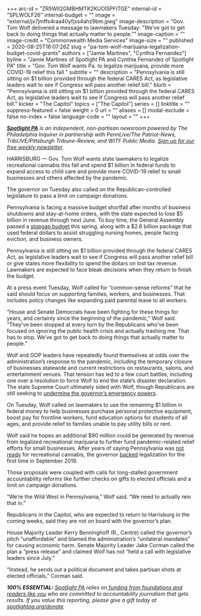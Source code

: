+++
arc-id = "ZR5WII2GMBHMTK2KUOI5PFITGE"
internal-id = "SPLWOLF26"
internal-budget = ""
image = "external/jx7jmffs4raa40yfjxs4ahz9bm.jpeg"
image-description = "Gov. Tom Wolf delivered a message to lawmakers Tuesday: \"We’ve got to get back to doing things that actually matter to people.”"
image-caption = ""
image-credit = "Commonwealth Media Services"
image-size = ""
published = 2020-08-25T16:07:26Z
slug = "pa-tom-wolf-marijuana-legalization-budget-covid-grants"
authors = ["Jamie Martines", "Cynthia Fernandez"]
byline = "Jamie Martines of Spotlight PA and Cynthia Fernandez of Spotlight PA"
title = "Gov. Tom Wolf wants Pa. to legalize marijuana, provide more COVID-19 relief this fall  "
subtitle = ""
description = "Pennsylvania is still sitting on $1 billion provided through the federal CARES Act, as legislative leaders wait to see if Congress will pass another relief bill."
blurb = "Pennsylvania is still sitting on $1 billion provided through the federal CARES Act, as legislative leaders wait to see if Congress will pass another relief bill."
kicker = "The Capitol"
topics = ["The Capitol"]
series = []
linktitle = ""
suppress-featured = false
weight = 0
url = ""
aliases = []
modal-exclude = false
no-index = false
language-code = ""
layout = ""
+++

<a href="https://www.spotlightpa.org/"><i><b>Spotlight PA</b></i></a><i> is an independent, non-partisan newsroom powered by The Philadelphia Inquirer in partnership with PennLive/The Patriot-News, TribLIVE/Pittsburgh Tribune-Review, and WITF Public Media. </i><a href="https://www.spotlightpa.org/newsletters"><i>Sign up for our free weekly newsletter</i></a><i>.</i>

HARRISBURG — Gov. Tom Wolf wants state lawmakers to legalize recreational cannabis this fall and spend $1 billion in federal funds to expand access to child care and provide more COVID-19 relief to small businesses and others affected by the pandemic.

The governor on Tuesday also called on the Republican-controlled legislature to pass a limit on campaign donations.

Pennsylvania is facing a massive budget shortfall after months of business shutdowns and stay-at-home orders, with the state expected to lose $5 billion in revenue through next June. To buy time, the General Assembly passed a <a href="https://www.spotlightpa.org/news/2020/05/pennsylvania-short-term-budget-passes-wolf/">stopgap budget</a> this spring, along with a $2.6 billion package that used federal dollars to assist struggling nursing homes, people facing eviction, and business owners.

Pennsylvania is still sitting on $1 billion provided through the federal CARES Act, as legislative leaders wait to see if Congress will pass another relief bill or give states more flexibility to spend the dollars on lost tax revenue. Lawmakers are expected to face bleak decisions when they return to finish the budget.

<script src="https://www.spotlightpa.org/embed.js" async></script><div data-spl-embed-version="1" data-spl-src="https://www.spotlightpa.org/embeds/newsletter-covid/"></div>

At a press event Tuesday, Wolf called for “common-sense reforms” that he said should focus on supporting families, workers, and businesses. That includes policy changes like expanding paid parental leave to all workers.

“House and Senate Democrats have been fighting for these things for years, and certainly since the beginning of the pandemic,” Wolf said. “They’ve been stopped at every turn by the Republicans who’ve been focused on ignoring the public health crisis and actually trashing me. That has to stop. We’ve got to get back to doing things that actually matter to people.”

Wolf and GOP leaders have repeatedly found themselves at odds over the administration’s response to the pandemic, including the temporary closure of businesses statewide and current restrictions on restaurants, salons, and entertainment venues. That tension has led to a few court battles, including one over a resolution to force Wolf to end the state’s disaster declaration. The state Supreme Court ultimately sided with Wolf, though Republicans are still seeking to <a href="https://www.spotlightpa.org/news/2020/08/pa-tom-wolf-coronavirus-emergency-powers-veto-override/" target=_blank>undermine the governor’s emergency powers</a>.

On Tuesday, Wolf called on lawmakers to use the remaining $1 billion in federal money to help businesses purchase personal protective equipment, boost pay for frontline workers, fund education options for students of all ages, and provide relief to families unable to pay utility bills or rent.

Wolf said he hopes an additional $90 million could be generated by revenue from legalized recreational marijuana to further fund pandemic-related relief efforts for small businesses. After years of saying Pennsylvania was <a href="https://billypenn.com/2018/08/09/gov-wolf-says-pennsylvanias-not-ready-for-legal-pot-other-elected-officials-disagree/" target=_blank>not ready</a> for recreational cannabis, the governor <a href="https://www.inquirer.com/news/pennsylvania/pennsylvania-legalize-marijuana-governor-tom-wolf-20190925.html" target=_blank>backed</a> legalization for the first time in September 2019.

<script src="https://www.spotlightpa.org/embed.js" async></script><div data-spl-embed-version="1" data-spl-src="https://www.spotlightpa.org/embeds/donate/"></div>

Those proposals were coupled with calls for long-stalled government accountability reforms like further checks on gifts to elected officials and a limit on campaign donations.

“We’re the Wild West in Pennsylvania,” Wolf said. “We need to actually rein that in.”

Republicans in the Capitol, who are expected to return to Harrisburg in the coming weeks, said they are not on board with the governor’s plan.

House Majority Leader Kerry Benninghoff (R., Centre) called the governor’s pitch “unaffordable” and blamed the administration’s “unilateral mandates” for causing economic harm. Senate Majority Leader Jake Corman called the plan a “press release” and claimed Wolf has not “held a call with legislative leaders since July.”

“Instead, he sends out a political document and takes partisan shots at elected officials,” Corman said.

<i><b>100% ESSENTIAL:</b></i> <a href="https://www.spotlightpa.org/"><i>Spotlight PA</i></a><i> relies on</i><a href="https://www.spotlightpa.org/support"><i> funding from foundations and readers like you</i></a><i> who are committed to accountability journalism that gets results. If you value this reporting, please give a gift today at </i><a href="http://spotlightpa.org/donate"><i>spotlightpa.org/donate</i></a><i>.</i>
